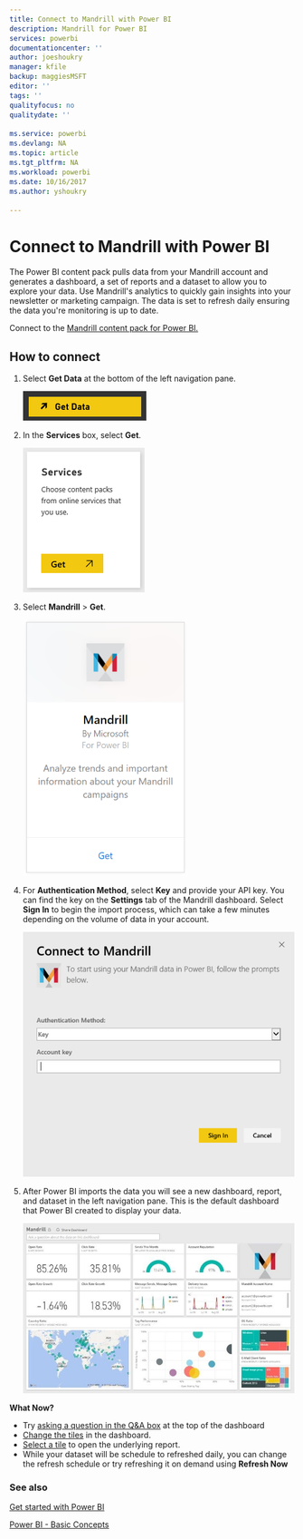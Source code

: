 ```yaml
---
title: Connect to Mandrill with Power BI
description: Mandrill for Power BI
services: powerbi
documentationcenter: ''
author: joeshoukry
manager: kfile
backup: maggiesMSFT
editor: ''
tags: ''
qualityfocus: no
qualitydate: ''

ms.service: powerbi
ms.devlang: NA
ms.topic: article
ms.tgt_pltfrm: NA
ms.workload: powerbi
ms.date: 10/16/2017
ms.author: yshoukry

---
```

# Connect to Mandrill with Power BI
The Power BI content pack pulls data from your Mandrill account and generates a dashboard, a set of reports and a dataset to allow you to explore your data. Use Mandrill's analytics to quickly gain insights into your newsletter or marketing campaign. The data is set to refresh daily ensuring the data you're monitoring is up to date.

Connect to the [Mandrill content pack for Power BI.](http://app.powerbi.com/getdata/services/mandrill)

## How to connect
1. Select **Get Data** at the bottom of the left navigation pane.
   
    ![](media/service-connect-to-mandrill/getdata.png)
2. In the **Services** box, select **Get**.
   
    ![](media/service-connect-to-mandrill/services.png)
3. Select **Mandrill** > **Get**.
   
    ![](media/service-connect-to-mandrill/mandrill.png)
4. For **Authentication Method**, select **Key** and provide your API key. You can find the key on the **Settings** tab of the Mandrill dashboard. Select **Sign In** to begin the import process, which can take a few minutes depending on the volume of data in your account.
   
    ![](media/service-connect-to-mandrill/auth.png)
5. After Power BI imports the data you will see a new dashboard, report, and dataset in the left navigation pane. This is the default dashboard that Power BI created to display your data.
   
    ![](media/service-connect-to-mandrill/mandrill-dashboard1.jpg)

**What Now?**

* Try [asking a question in the Q&A box](service-q-and-a.md) at the top of the dashboard
* [Change the tiles](service-dashboard-edit-tile.md) in the dashboard.
* [Select a tile](service-dashboard-tiles.md) to open the underlying report.
* While your dataset will be schedule to refreshed daily, you can change the refresh schedule or try refreshing it on demand using **Refresh Now**

### See also
[Get started with Power BI](service-get-started.md)

[Power BI - Basic Concepts](service-basic-concepts.md)

